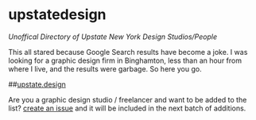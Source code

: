 # upstatedesign
 _Unoffical Directory of Upstate New York Design Studios/People_

This all stared because Google Search results have become a joke. I was looking for a graphic design firm in Binghamton, less than an hour from where I live, and the results were garbage. So here you go.

##[upstate.design](https://upstate.design)

Are you a graphic design studio / freelancer and want to be added to the list? [create an issue](https://github.com/sursly/upstatedesign/issues/new) and it will be included in the next batch of additions.
